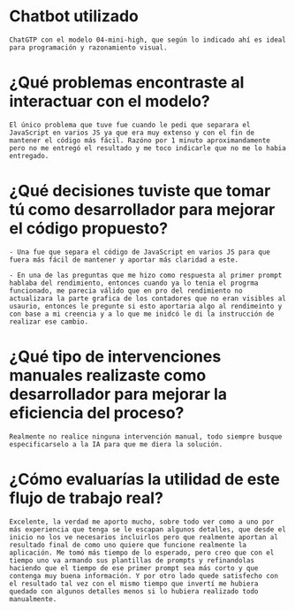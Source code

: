 # Chatbot utilizado
    ChatGTP con el modelo 04-mini-high, que según lo indicado ahí es ideal para programación y razonamiento visual.

# ¿Qué problemas encontraste al interactuar con el modelo?
    El único problema que tuve fue cuando le pedi que separara el JavaScript en varios JS ya que era muy extenso y con el fin de mantener el código más fácil. Razóno por 1 minuto aproximandamente pero no me entregó el resultado y me toco indicarle que no me lo habia entregado.

# ¿Qué decisiones tuviste que tomar tú como desarrollador para mejorar el código propuesto? 
    - Una fue que separa el código de JavaScript en varios JS para que fuera más fácil de mantener y aportar más claridad a este.

    - En una de las preguntas que me hizo como respuesta al primer prompt hablaba del rendimiento, entonces cuando ya lo tenia el progrma funcionado, me parecia válido que en pro del rendimiento no actualizara la parte grafica de los contadores que no eran visibles al usaurio, entonces le pregunte si esto aportaria algo al rendimeinto y con base a mi creencia y a lo que me inidcó le di la instrucción de realizar ese cambio. 

# ¿Qué tipo de intervenciones manuales realizaste como desarrollador para mejorar la eficiencia del proceso?
    Realmente no realice ninguna intervención manual, todo siempre busque especificarselo a la IA para que me diera la solución.

# ¿Cómo evaluarías la utilidad de este flujo de trabajo real?
    Excelente, la verdad me aporto mucho, sobre todo ver como a uno por más experiencia que tenga se le escapan algunos detalles, que desde el inicio no los ve necesarios incluirlos pero que realmente aportan al resultado final de como uno quiere que funcione realmente la aplicación. Me tomó más tiempo de lo esperado, pero creo que con el tiempo uno va armando sus plantillas de prompts y refinandolas haciendo que el tiempo de ese primer prompt sea más corto y que contenga muy buena información. Y por otro lado quede satisfecho con el resultado tal vez con el mismo tiempo que invertí me hubiera quedado con algunos detalles menos si lo hubiera realizado todo manualmente.
